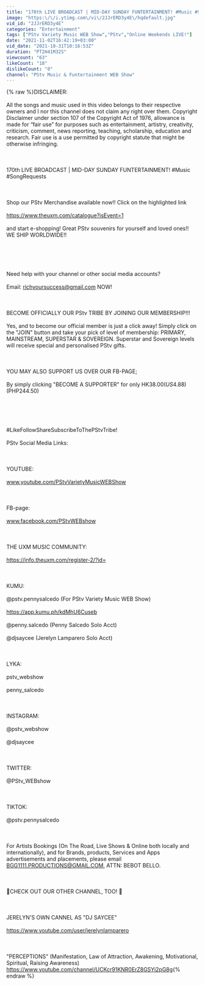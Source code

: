 ```yaml
---
title: "170th LIVE BROADCAST | MID-DAY SUNDAY FUNTERTAINMENT! #Music #SongRequests"
image: "https:\/\/i.ytimg.com\/vi\/2JJrERD3y4E\/hqdefault.jpg"
vid_id: "2JJrERD3y4E"
categories: "Entertainment"
tags: ["PStv Variety Music WEB Show","PStv","Online Weekends LIVE!"]
date: "2021-11-02T16:42:19+03:00"
vid_date: "2021-10-31T10:16:53Z"
duration: "PT2H41M32S"
viewcount: "63"
likeCount: "18"
dislikeCount: "0"
channel: "PStv Music & Funtertainment WEB Show"
---
```

{% raw %}DISCLAIMER: <br /><br />All the songs and music used in this  video belongs to their respective owners and I nor this channel does not claim any right over them. Copyright Disclaimer under section 107 of the Copyright Act of 1976, allowance is made for “fair use” for purposes such as entertainment, artistry, creativity, criticism,  comment, news reporting, teaching, scholarship, education and research. Fair use is a use permitted by copyright statute that might be otherwise infringing.<br /><br /><br /><br />170th LIVE BROADCAST | MID-DAY SUNDAY FUNTERTAINMENT! #Music #SongRequests<br /><br /><br /><br />Shop our PStv Merchandise available now!! Click on the highlighted link <br /><br /><a rel="nofollow" target="blank" href="https://www.theuxm.com/catalogue?isEvent=1">https://www.theuxm.com/catalogue?isEvent=1</a> <br /><br />and start e-shopping! Great PStv souvenirs for yourself and loved ones!! WE SHIP WORLDWIDE!!<br /><br /><br /><br /><br /><br />Need help with your channel or other social media accounts?<br /><br />Email: richyoursuccess@gmail.com NOW! <br /><br /><br /><br />BECOME OFFICIALLY OUR PStv TRIBE BY JOINING OUR MEMBERSHIP!!! <br /><br />Yes, and to become our official member is just a click away! Simply click on the &quot;JOIN&quot; button and take your pick of level of membership: PRIMARY, MAINSTREAM, SUPERSTAR &amp; SOVEREIGN. Superstar and Sovereign levels will receive special and personalised PStv gifts. <br /><br /><br /><br />YOU MAY ALSO SUPPORT US OVER OUR FB-PAGE;<br /><br />By simply clicking &quot;BECOME A SUPPORTER&quot; for only HK$38.00 (US$4.88) (PHP244.50)<br /><br /><br /><br /><br /><br />#LikeFollowShareSubscribeToThePStvTribe!<br /><br />PStv Social Media Links:<br /><br /><br /><br />YOUTUBE: <br /><br />www.youtube.com/PStvVarietyMusicWEBShow<br /><br /><br /><br />FB-page:<br /><br />www.facebook.com/PStvWEBshow<br /><br /><br /><br />THE UXM MUSIC COMMUNITY:<br /><br /><a rel="nofollow" target="blank" href="https://info.theuxm.com/register-2/?id=">https://info.theuxm.com/register-2/?id=</a><br /><br /><br /><br />KUMU:<br /><br />@pstv.pennysalcedo (For PStv Variety Music WEB Show)<br /><br /><a rel="nofollow" target="blank" href="https://app.kumu.ph/kdMhU6Cuseb">https://app.kumu.ph/kdMhU6Cuseb</a><br /><br />@penny.salcedo (Penny Salcedo Solo Acct)<br /><br />@djsaycee (Jerelyn Lamparero Solo Acct)<br /><br /><br /><br />LYKA:<br /><br />pstv_webshow<br /><br />penny_salcedo<br /><br /><br /><br />INSTAGRAM:<br /><br />@pstv_webshow<br /><br />@djsaycee<br /><br /><br /><br />TWITTER:<br /><br />@PStv_WEBshow<br /><br /><br /><br />TIKTOK:<br /><br />@pstv.pennysalcedo<br /><br /><br /><br />For Artists Bookings (On The Road, Live Shows &amp; Online both locally and internationally), and for Brands, products, Services and Apps advertisements and placements, please email BGG1111.PRODUCTIONS@GMAIL.COM, ATTN: BEBOT BELLO.<br /><br /><br /><br />🤩CHECK OUT OUR OTHER CHANNEL, TOO! 🤩<br /><br /><br /><br />JERELYN'S OWN CANNEL AS &quot;DJ SAYCEE&quot;<br /><br /><a rel="nofollow" target="blank" href="https://www.youtube.com/user/jerelynlamparero">https://www.youtube.com/user/jerelynlamparero</a><br /><br /><br /><br />&quot;PERCEPTIONS&quot; (Manifestation, Law of Attraction, Awakening, Motivational, Spiritual, Raising Awareness) <a rel="nofollow" target="blank" href="https://www.youtube.com/channel/UCKcr91KNR0ErZ8GSYi2pG8g">https://www.youtube.com/channel/UCKcr91KNR0ErZ8GSYi2pG8g</a>{% endraw %}
